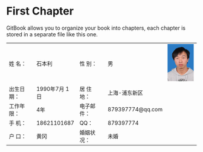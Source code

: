 # First Chapter

GitBook allows you to organize your book into chapters, each chapter is stored in a separate file like this one.

<table>
    <tr>
        <td>姓    名：</td>
        <td>石本利</td>
        <td>性    别：</td>
        <td>男</td>
        <td colspan="2"><img src="assets/photos.png"/></td>
    </tr>
    <tr>
        <td>出生日期：</td>
        <td>1990年7月 1日</td>
        <td>居 住 地：</td>
        <td>上海-浦东新区</td>
    </tr>
    <tr>
        <td>工作年限：</td>
        <td>4年</td>
        <td>电子邮件：</td>
        <td>879397774@qq.com</td>
    </tr>
    <tr>
        <td>手    机：</td>
        <td>18621101687</td>
        <td>QQ：</td>
        <td>879397774</td>
    </tr>
    <tr>
        <td>户    口：</td>
        <td>黄冈</td>
        <td>婚姻状况：</td>
        <td>未婚</td>
    </tr>
</table>








